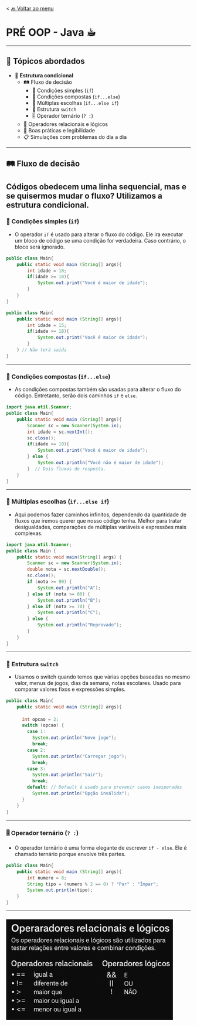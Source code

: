 < [🔙 Voltar ao menu](../README-pt_BR.md)
# PRÉ OOP - Java ☕︎

--- 
## 📌 Tópicos abordados

- 🌟 **Estrutura condicional**
  - 🛤️ Fluxo de decisão
    - 🔁 Condições simples (`if`)
    - 🔄 Condições compostas (`if...else`)
    - 🔀 Múltiplas escolhas (`if...else if`)
    - 🧭 Estrutura `switch`
    - 🎚️ Operador ternário (`? :`)
  - 🧮 Operadores relacionais e lógicos
  - 🧠 Boas práticas e legibilidade
  - 📋 Simulações com problemas do dia a dia

---

## 🛤️ Fluxo de decisão

Códigos obedecem uma linha sequencial, mas e se quisermos mudar o fluxo?
Utilizamos a estrutura condicional.
---
### 🔁 Condições simples (`if`)
   
- O operador `if` é usado para alterar o fluxo do código. Ele ira executar um bloco de código se uma condição for 
 verdadeira. Caso contrário, o bloco será ignorado.
```java
public class Main{
    public static void main (String[] args){
        int idade = 18;
        if(idade >= 18){ 
            System.out.print("Você é maior de idade");
        }
    }
}
```
```java
public class Main{
    public static void main (String[] args){
        int idade = 15;
        if(idade >= 18){
            System.out.print("Você é maior de idade");
        }
    } // Não terá saída
}
```
---

### 🔄 Condições compostas (`if...else`)

- As condições compostas também são usadas para alterar o fluxo do código. Entretanto, serão dois caminhos `if` e `else`.
```java
import java.util.Scanner;
public class Main{
    public static void main (String[] args){
        Scanner sc = new Scanner(System.in);
        int idade = sc.nextInt();
        sc.close();
        if(idade >= 18){
            System.out.print("Você é maior de idade");
        } else {
            System.out.println("Você não é maior de idade");
        }  // Dois fluxos de resposta.
    } 
}
```
---

### 🔀 Múltiplas escolhas (`if...else if`)

- Aqui podemos fazer caminhos infinitos, dependendo da quantidade de fluxos que iremos querer que nosso código tenha. 
 Melhor para tratar desigualdades, comparações de múltiplas variáveis e expressões mais complexas.
```java
import java.util.Scanner;
public class Main {
    public static void main(String[] args) {
        Scanner sc = new Scanner(System.in);
        double nota = sc.nextDouble();
        sc.close();
        if (nota >= 90) {
            System.out.println("A");
        } else if (nota >= 80) {
            System.out.println("B");
        } else if (nota >= 70) {
            System.out.println("C");
        } else {
            System.out.println("Reprovado");
        }
    }
}
```
---
### 🧭 Estrutura `switch`

- Usamos o switch quando temos que várias opções baseadas no mesmo valor, menus de jogos, dias da semana, notas escolares.
 Usado para comparar valores fixos e expressões simples.
```java
public class Main{
    public static void main (String[] args){
        
      int opcao = 2;
      switch (opcao) {
        case 1:
          System.out.println("Novo jogo");
          break;
        case 2:
          System.out.println("Carregar jogo");
          break;
        case 3:
          System.out.println("Sair");
          break;
        default: // Default é usado para prevenir casos inesperados
          System.out.println("Opção inválida");
      }
    }
}
```
---
### 🎚️ Operador ternário (`? :`)

- O operador ternário é uma forma elegante de escrever `if - else`. Ele é chamado ternário porque envolve três partes.
```java
public class Main{
    public static void main (String[] args){
        int numero = 8;
        String tipo = (numero % 2 == 0) ? "Par" : "Ímpar";
        System.out.println(tipo);
    }
}
```
---
###

### ![img.png](img.png)

